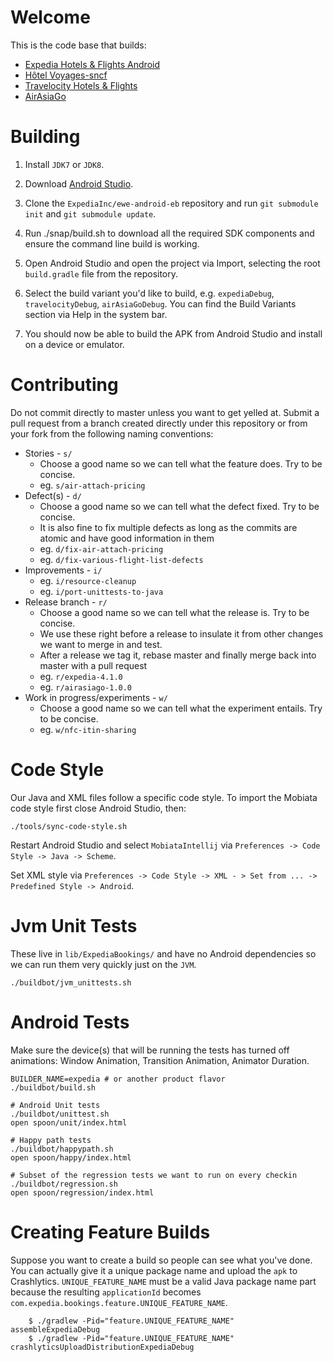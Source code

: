 Welcome
=======

This is the code base that builds:

 * [Expedia Hotels & Flights Android](https://play.google.com/store/apps/details?id=com.expedia.bookings)
 * [Hôtel Voyages-sncf](https://play.google.com/store/apps/details?id=com.expedia.bookings.vsc)
 * [Travelocity Hotels & Flights](https://play.google.com/store/apps/details?id=com.travelocity.android)
 * [AirAsiaGo](https://play.google.com/store/apps/details?id=com.airasiago.android)

Building
========

1. Install `JDK7` or `JDK8`.

2. Download [Android Studio](http://developer.android.com/sdk/installing/studio.html).

3. Clone the `ExpediaInc/ewe-android-eb` repository and run `git submodule init`
   and `git submodule update`.

4. Run ./snap/build.sh to download all the required SDK components and ensure
   the command line build is working.

5. Open Android Studio and open the project via Import, selecting the root `build.gradle` file from the repository.

6. Select the build variant you'd like to build, e.g. `expediaDebug`, `travelocityDebug`, `airAsiaGoDebug`. You can find
the Build Variants section via Help in the system bar.

7. You should now be able to build the APK from Android Studio and install on a device or emulator.

Contributing
============

Do not commit directly to master unless you want to get yelled at. Submit a
pull request from a branch created directly under this repository or from your
fork from the following naming conventions:

- Stories - `s/`
  - Choose a good name so we can tell what the feature does. Try to be concise.
  - eg. `s/air-attach-pricing`
- Defect(s) - `d/`
  - Choose a good name so we can tell what the defect fixed. Try to be concise.
  - It is also fine to fix multiple defects as long as the commits are atomic and
    have good information in them
  - eg. `d/fix-air-attach-pricing`
  - eg. `d/fix-various-flight-list-defects`
- Improvements - `i/`
  - eg. `i/resource-cleanup`
  - eg. `i/port-unittests-to-java`
- Release branch - `r/`
  - Choose a good name so we can tell what the release is. Try to be concise.
  - We use these right before a release to insulate it from other changes we
    want to merge in and test.
  - After a release we tag it, rebase master and finally merge back into master
    with a pull request
  - eg. `r/expedia-4.1.0`
  - eg. `r/airasiago-1.0.0`
- Work in progress/experiments - `w/`
  - Choose a good name so we can tell what the experiment entails. Try to be concise.
  - eg. `w/nfc-itin-sharing`

Code Style
==========

Our Java and XML files follow a specific code style. To import the Mobiata code style first close Android Studio, then:

````shell
./tools/sync-code-style.sh
````

Restart Android Studio and select `MobiataIntellij` via `Preferences -> Code Style -> Java -> Scheme`.

Set XML style via `Preferences -> Code Style -> XML - > Set from ... -> Predefined Style -> Android`.

Jvm Unit Tests
==============

These live in `lib/ExpediaBookings/` and have no Android dependencies so we can
run them very quickly just on the `JVM`.

````shell
./buildbot/jvm_unittests.sh
````

Android Tests
==================

Make sure the device(s) that will be running the tests has turned off animations:
Window Animation, Transition Animation, Animator Duration.

````shell
BUILDER_NAME=expedia # or another product flavor
./buildbot/build.sh

# Android Unit tests
./buildbot/unittest.sh
open spoon/unit/index.html

# Happy path tests
./buildbot/happypath.sh
open spoon/happy/index.html

# Subset of the regression tests we want to run on every checkin
./buildbot/regression.sh
open spoon/regression/index.html
````

Creating Feature Builds
=======================

Suppose you want to create a build so people can see what you've done. You can
actually give it a unique package name and upload the `apk` to Crashlytics.
`UNIQUE_FEATURE_NAME` must be a valid Java package name part because the
resulting `applicationId` becomes `com.expedia.bookings.feature.UNIQUE_FEATURE_NAME`.

````shell
    $ ./gradlew -Pid="feature.UNIQUE_FEATURE_NAME" assembleExpediaDebug
    $ ./gradlew -Pid="feature.UNIQUE_FEATURE_NAME" crashlyticsUploadDistributionExpediaDebug
````

